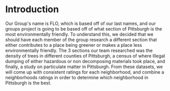 # Introduction
Our Group's name is FLO, which is based off of our last names, and our groups project is going to be based off of what section of Pittsburgh is the most environmentally friendly. To understand this, we decided that we should have each member of the group research a different section that either contributes to a place being greener or makes a place less environmentally friendly. The 3 sections our team researched was the density of trees in different counties of Pittsburgh, a census of where Illegal dumping of either hazardous or non decomposing materials took place, and finally, a study on particulate matter in Pittsburgh. From these datasets, we will come up with consistent ratings for each neighborhood, and combine a neighborhoods ratings in order to determine which neighborhood in Pittsburgh is the best.
